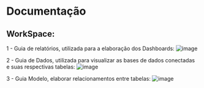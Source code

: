 # Documentação

## WorkSpace:
1 - Guia de relatórios, utilizada para a elaboração dos Dashboards:
![image](https://github.com/DhBarboza/power-bi/assets/58331497/75c5fdbf-885b-4591-8b60-e4220a39408a)

2 - Guia de Dados, utilizada para visualizar as bases de dados conectadas e suas respectivas tabelas:
![image](https://github.com/DhBarboza/power-bi/assets/58331497/dcea0ec3-cb54-4132-813f-3a1c74a2ab81)

3 - Guia Modelo, elaborar relacionamentos entre tabelas:
![image](https://github.com/DhBarboza/power-bi/assets/58331497/d8bbe652-23e3-4d81-a58b-71378326deb8)


